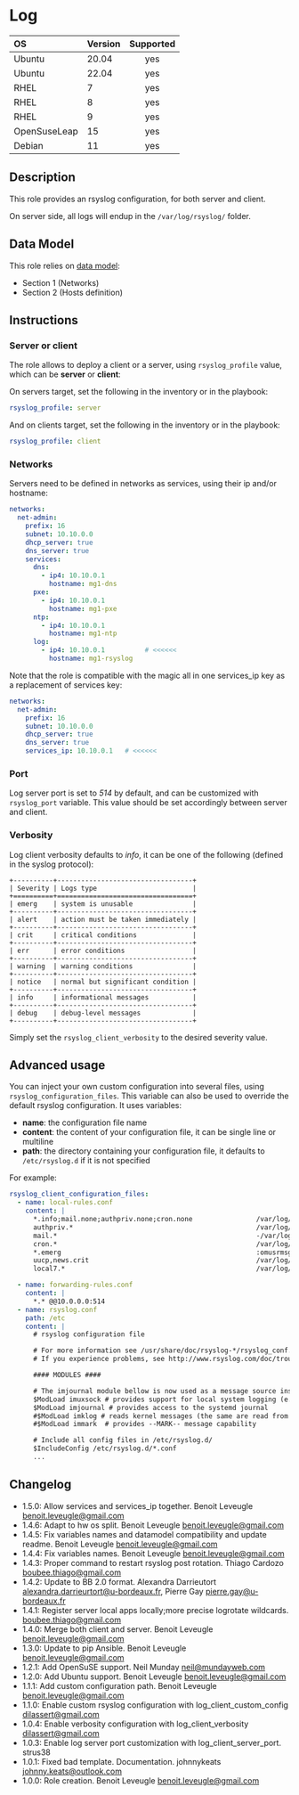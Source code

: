 # Log

|      OS      | Version | Supported |
|:-------------|:--------|:---------:|
| Ubuntu       |   20.04 |    yes    |
| Ubuntu       |   22.04 |    yes    |
| RHEL         |       7 |    yes    |
| RHEL         |       8 |    yes    |
| RHEL         |       9 |    yes    |
| OpenSuseLeap |      15 |    yes    |
| Debian       |      11 |    yes    |

## Description

This role provides an rsyslog configuration, for both server and client.

On server side, all logs will endup in the `/var/log/rsyslog/` folder.

## Data Model

This role relies on [data model](https://github.com/bluebanquise/bluebanquise/blob/master/resources/data_model.md):
* Section 1 (Networks)
* Section 2 (Hosts definition)

## Instructions

### Server or client

The role allows to deploy a client or a server, using `rsyslog_profile` value, which can be **server** or **client**:

On servers target, set the following in the inventory or in the playbook:

```yaml
rsyslog_profile: server
```

And on clients target, set the following in the inventory or in the playbook:

```yaml
rsyslog_profile: client
```

### Networks

Servers need to be defined in networks as services, using their ip and/or hostname:

```yaml
networks:
  net-admin:
    prefix: 16
    subnet: 10.10.0.0
    dhcp_server: true
    dns_server: true
    services:
      dns:
        - ip4: 10.10.0.1
          hostname: mg1-dns
      pxe:
        - ip4: 10.10.0.1
          hostname: mg1-pxe
      ntp:
        - ip4: 10.10.0.1
          hostname: mg1-ntp
      log:
        - ip4: 10.10.0.1          # <<<<<<
          hostname: mg1-rsyslog  
```

Note that the role is compatible with the magic all in one services_ip key as a replacement of services key:

```yaml
networks:
  net-admin:
    prefix: 16
    subnet: 10.10.0.0
    dhcp_server: true
    dns_server: true
    services_ip: 10.10.0.1   # <<<<<<
```

### Port

Log server port is set to *514* by default, and can be customized with `rsyslog_port` variable.
This value should be set accordingly between server and client.

### Verbosity

Log client verbosity defaults to *info*, it can be one of the following (defined in the syslog protocol):

```
+----------+----------------------------------+
| Severity | Logs type                        |
+==========+==================================+
| emerg    | system is unusable               |
+----------+----------------------------------+
| alert    | action must be taken immediately |
+----------+----------------------------------+
| crit     | critical conditions              |
+----------+----------------------------------+
| err      | error conditions                 |
+----------+----------------------------------+
| warning  | warning conditions               |
+----------+----------------------------------+
| notice   | normal but significant condition |
+----------+----------------------------------+
| info     | informational messages           |
+----------+----------------------------------+
| debug    | debug-level messages             |
+----------+----------------------------------+
```

Simply set the `rsyslog_client_verbosity` to the desired severity value.

## Advanced usage

You can inject your own custom configuration into several files, using `rsyslog_configuration_files`.
This variable can also be used to override the default rsyslog configuration.
It uses variables:
- **name**: the configuration file name
- **content**: the content of your configuration file, it can be single line or multiline
- **path**: the directory containing your configuration file, it defaults to `/etc/rsyslog.d` if it is not specified

For example:

```yaml
rsyslog_client_configuration_files:
  - name: local-rules.conf
    content: |
      *.info;mail.none;authpriv.none;cron.none                /var/log/messages
      authpriv.*                                              /var/log/secure
      mail.*                                                  -/var/log/maillog
      cron.*                                                  /var/log/cron
      *.emerg                                                 :omusrmsg:*
      uucp,news.crit                                          /var/log/spooler
      local7.*                                                /var/log/boot.log

  - name: forwarding-rules.conf
    content: |
      *.* @@10.0.0.0:514
  - name: rsyslog.conf
    path: /etc
    content: |
      # rsyslog configuration file

      # For more information see /usr/share/doc/rsyslog-*/rsyslog_conf.html
      # If you experience problems, see http://www.rsyslog.com/doc/troubleshoot.html

      #### MODULES ####

      # The imjournal module bellow is now used as a message source instead of imuxsock.
      $ModLoad imuxsock # provides support for local system logging (e.g. via logger command)
      $ModLoad imjournal # provides access to the systemd journal
      #$ModLoad imklog # reads kernel messages (the same are read from journald)
      #$ModLoad immark  # provides --MARK-- message capability

      # Include all config files in /etc/rsyslog.d/
      $IncludeConfig /etc/rsyslog.d/*.conf
      ...
```

## Changelog

* 1.5.0: Allow services and services_ip together. Benoit Leveugle <benoit.leveugle@gmail.com>
* 1.4.6: Adapt to hw os split. Benoit Leveugle <benoit.leveugle@gmail.com>
* 1.4.5: Fix variables names and datamodel compatibility and update readme. Benoit Leveugle <benoit.leveugle@gmail.com>
* 1.4.4: Fix variables names. Benoit Leveugle <benoit.leveugle@gmail.com>
* 1.4.3: Proper command to restart rsyslog post rotation. Thiago Cardozo <boubee.thiago@gmail.com>
* 1.4.2: Update to BB 2.0 format. Alexandra Darrieutort <alexandra.darrieurtort@u-bordeaux.fr>, Pierre Gay <pierre.gay@u-bordeaux.fr>
* 1.4.1: Register server local apps locally;more precise logrotate wildcards. <boubee.thiago@gmail.com>
* 1.4.0: Merge both client and server. Benoit Leveugle <benoit.leveugle@gmail.com>
* 1.3.0: Update to pip Ansible. Benoit Leveugle <benoit.leveugle@gmail.com>
* 1.2.1: Add OpenSuSE support. Neil Munday <neil@mundayweb.com>
* 1.2.0: Add Ubuntu support. Benoit Leveugle <benoit.leveugle@gmail.com>
* 1.1.1: Add custom configuration path. Benoit Leveugle <benoit.leveugle@gmail.com>
* 1.1.0: Enable custom rsyslog configuration with log_client_custom_config <dilassert@gmail.com>
* 1.0.4: Enable verbosity configuration with log_client_verbosity <dilassert@gmail.com>
* 1.0.3: Enable log server port customization with log_client_server_port. strus38
* 1.0.1: Fixed bad template. Documentation. johnnykeats <johnny.keats@outlook.com>
* 1.0.0: Role creation. Benoit Leveugle <benoit.leveugle@gmail.com>
